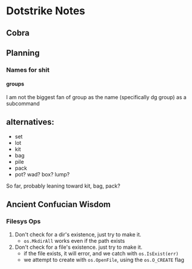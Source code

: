 # Dotstrike Notes


## Cobra

## Planning
### Names for shit
#### groups
I am not the biggest fan of group as the name (specifically dg group) as a subcommand

**alternatives**:
---
- set
- lot
- kit
- bag
- pile
- pack
- pot? wad? box? lump?

So far, probably leaning toward kit, bag, pack?

## Ancient Confucian Wisdom

### Filesys Ops

1. Don't check for a dir's existence, just try to make it. 
    - `os.MkdirAll` works even if the path exists
2. Don't check for a file's existence. just try to make it.
    - if the file exists, it will error, and we catch with `os.IsExist(err)`
    - we attempt to create with `os.OpenFile`, using the `os.O_CREATE` flag

